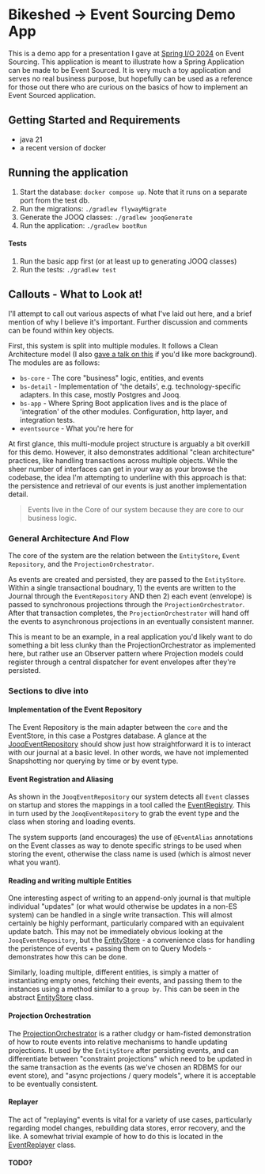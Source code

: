 # Bikeshed -> Event Sourcing Demo App

This is a demo app for a presentation I gave at [Spring I/O 2024](https://2024.springio.net/) on Event Sourcing. 
This application is meant to illustrate how a Spring Application can be made to be Event Sourced. It is very much a toy 
application and serves no real business purpose, but hopefully can be used as a reference for those out there who are 
curious on the basics of how to implement an Event Sourced application. 

## Getting Started and Requirements

* java 21
* a recent version of docker

## Running the application

1. Start the database: `docker compose up`. Note that it runs on a separate port from the test db.
2. Run the migrations: `./gradlew flywayMigrate`
3. Generate the JOOQ classes: `./gradlew jooqGenerate`
4. Run the application: `./gradlew bootRun`

#### Tests

1. Run the basic app first (or at least up to generating JOOQ classes)
2. Run the tests: `./gradlew test`


## Callouts - What to Look at!

I'll attempt to call out various aspects of what I've laid out 
here, and a brief mention of why I believe it's important. Further discussion and comments can be found within key 
objects.

First, this system is split into multiple modules. It follows a Clean Architecture model (I also [gave a talk on this](https://www.youtube.com/watch?v=mbNzUkNjrnA) if
you'd like more background). The modules are as follows:

* `bs-core` - The core "business" logic, entities, and events
* `bs-detail` - Implementation of 'the details', e.g. technology-specific adapters. In this case, mostly Postgres and Jooq.
* `bs-app` - Where Spring Boot application lives and is the place of 'integration' of the other modules. Configuration, http layer, and integration tests.
* `eventsource` - What you're here for

At first glance, this multi-module project structure is arguably a bit overkill for this demo. However, it also 
demonstrates additional "clean architecture" practices, like handling transactions across multiple objects. While the 
sheer number of interfaces can get in your way as your browse the codebase, the idea I'm attempting to underline with 
this approach is that: the persistence and retrieval of our events is just another implementation detail.

> Events live in the Core of our system because they are core to our business logic.

### General Architecture And Flow

The core of the system are the relation between the `EntityStore`, `Event Repository`, and the `ProjectionOrchestrator`.

As events are created and persisted, they are passed to the `EntityStore`. Within a single transactional boudnary, 1) the 
events are written to the Journal through the `EventRepository` AND then 2) each event (envelope) is passed to synchronous
projections through the `ProjectionOrchestrator`. After that transaction completes, the `ProjectionOrchestrator` will 
hand off the events to asynchronous projections in an eventually consistent manner.

This is meant to be an example, in a real application you'd likely want to do something a bit less clunky than the 
ProjectionOrchestrator as implemented here, but rather use an Observer pattern where Projection models could register through
a central dispatcher for event envelopes after they're persisted.

### Sections to dive into

#### Implementation of the Event Repository

The Event Repository is the main adapter between the `core` and the EventStore, in this case a Postgres database. 
A glance at the [JooqEventRepository](bs-detail/src/main/kotlin/com/pember/bikeshed/sql/JooqEventRepository.kt) should show just how straightforward it is to interact with our journal at a basic
level. In other words, we have not implemented Snapshotting nor querying by time or by event type. 

#### Event Registration and Aliasing

As shown in the `JooqEventRepository` our system detects all `Event` classes on startup and stores the mappings in a tool 
called the [EventRegistry](eventsource/src/main/java/com/pember/eventsource/EventRegistry.java). This in turn used by the
`JooqEventRepository` to grab the event type and the class when storing and loading events.

The system supports (and encourages) the use of `@EventAlias` annotations on the Event classes as way to denote specific
strings to be used when storing the event, otherwise the class name is used (which is almost never what you want).

#### Reading and writing multiple Entities

One interesting aspect of writing to an append-only journal is that multiple individual "updates" (or what would otherwise be
updates in a non-ES system) can be handled in a single write transaction. This will almost certainly be highly performant, particularly
compared with an equivalent update batch. This may not be immediately obvious looking at the `JooqEventRepository`, but 
the [EntityStore](bs-detail/src/main/kotlin/com/pember/bikeshed/sql/JooqEntityStore.kt) - a convenience class for handling the peristence of events + passing them on to Query Models - 
demonstrates how this can be done.

Similarly, loading multiple, different entities, is simply a matter of instantiating empty ones, fetching their events,
and passing them to the instances using a method similar to a `group by`. This can be seen in the abstract [EntityStore](bs-core/src/main/kotlin/com/pember/bikeshed/core/common/EntityStore.kt) class.

#### Projection Orchestration

The [ProjectionOrchestrator](bs-core/src/main/kotlin/com/pember/bikeshed/core/projections/ProjectionOrchestrator.kt) is a rather cludgy or ham-fisted 
demonstration of how to route events into relative mechanisms to handle updating projections. It used by the `EntityStore`
after persisting events, and can differentiate between "constraint projections" which need to be updated in the same transaction
as the events (as we've chosen an RDBMS for our event store), and "async projections / query models", where it is acceptable to 
be eventually consistent.

#### Replayer

The act of "replaying" events is vital for a variety of use cases, particularly regarding model changes, rebuilding data stores, error recovery, and the like. 
A somewhat trivial example of how to do this is located in the [EventReplayer](bs-detail/src/main/kotlin/com/pember/bikeshed/replay/EventReplayer.kt) class.

#### TODO?


